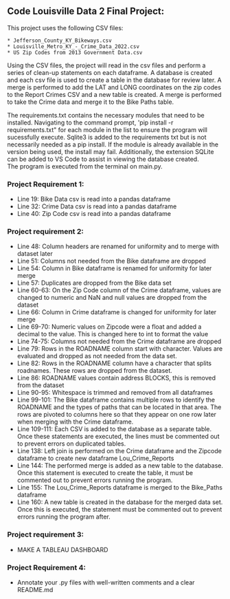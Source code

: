 ## Code Louisville Data 2 Final Project:
This project uses the following CSV files:

    * Jefferson_County_KY_Bikeways.csv
    * Louisville_Metro_KY_-_Crime_Data_2022.csv
    * US Zip Codes from 2013 Government Data.csv

Using the CSV files, the project will read in the csv files and perform a series of clean-up statements on each dataframe.  A database is created and each csv file is used to create a table in the database for review later.  A merge is performed to add the LAT and LONG coordinates on the zip codes to the Report Crimes CSV and a new table is created.  A merge is performed to take the Crime data and merge it to the Bike Paths table.   

The requirements.txt contains the necessary modules that need to be installed.  Navigating to the command prompt, 'pip install -r requirements.txt" for each module in the list to ensure the program will sucessfully execute.
Sqlite3 is added to the requirements txt but is not necessarily needed as a pip install.  If the module is already available in the version being used, the install may fail. 
Additionally, the extension SQLite can be added to VS Code to assist in viewing the database created.   
The program is executed from the terminal on main.py.


### Project Requirement 1:
* Line 19: Bike Data csv is read into a pandas dataframe
* Line 32: Crime Data csv is read into a pandas dataframe
* Line 40: Zip Code csv is read into a pandas dataframe

### Project requirement 2: 
* Line 48: Column headers are renamed for uniformity and to merge with dataset later
* Line 51: Columns not needed from the Bike dataframe are dropped
* Line 54: Column in Bike dataframe is renamed for uniformity for later merge
* Line 57: Duplicates are dropped from the Bike data set
* Line 60-63: On the Zip Code column of the Crime dataframe, values are changed to numeric and NaN and null values are dropped from the dataset
* Line 66: Column in Crime dataframe is changed for uniformity for later merge
* Line 69-70: Numeric values on Zipcode were a float and added a decimal to the value.  This is changed here to int to format the value
* Line 74-75: Columns not needed from the Crime dataframe are dropped
* Line 79: Rows in the ROADNAME column start with character.  Values are evaluated and dropped as not needed from the data set.
* Line 82: Rows in the ROADNAME column have a character that splits roadnames.  These rows are dropped from the dataset.
* Line 86: ROADNAME values contain address BLOCKS, this is removed from the dataset
* Line 90-95: Whitespace is trimmed and removed from all dataframes
* Line 99-101: The Bike dataframe contains multiple rows to identify the ROADNAME and the types of paths that can be located in that area.  The rows are pivoted to columns here so that they appear on one row later when merging with the Crime dataframe.
* Line 109-111: Each CSV is added to the database as a separate table.  Once these statements are executed, the lines must be commented out to prevent errors on duplicated tables.
* Line 138: Left join is performed on the Crime dataframe and the Zipcode dataframe to create new dataframe Lou_Crime_Reports
* Line 144: The performed merge is added as a new table to the database. Once this statement is executed to create the table, it must be commented out to prevent errors running the program.
* Line 155: The Lou_Crime_Reports dataframe is merged to the Bike_Paths dataframe
* Line 160: A new table is created in the database for the merged data set.  Once this is executed, the statement must be commented out to prevent errors running the program after. 



### Project requirement 3: 
* MAKE A TABLEAU DASHBOARD


### Project Requirement 4: 
* Annotate your .py files with well-written comments and a clear README.md
